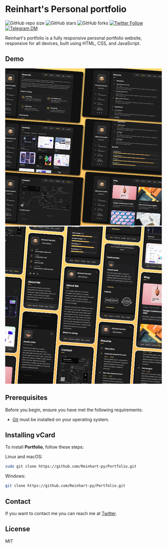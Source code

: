 # Reinhart's  Personal portfolio

![GitHub repo size](https://img.shields.io/github/repo-size/reinhart-py/Portfolio)
![GitHub stars](https://img.shields.io/github/stars/Reinhart-py/Portfolio?style=social)
![GitHub forks](https://img.shields.io/github/forks/reinhart-py/Portfolio?style=social)
[![Twitter Follow](https://img.shields.io/twitter/follow/Reinhart_py_?style=social)](https://twitter.com/intent/follow?screen_name=reinhart_py_)
[![Telegram DM](https://img.shields.io/telegram/Profile/kiri0507?style=social)](https://t.me/kiri0507)




Reinhart's portfolio is a fully responsive personal portfolio website, responsive for all devices, built using HTML, CSS, and JavaScript.

## Demo

![vCard Desktop Demo](./website-demo-image/desktop.png "Desktop Demo")
![vCard Mobile Demo](./website-demo-image/mobile.png "Mobile Demo")

## Prerequisites

Before you begin, ensure you have met the following requirements:

* [Git](https://git-scm.com/downloads "Download Git") must be installed on your operating system.

## Installing vCard

To install **Portfolio**, follow these steps:

Linux and macOS:

```bash
sudo git clone https://github.com/Reinhart-py/Portfolio.git
```

Windows:

```bash
git clone https://github.com/Reinhart-py/Portfolio.git
```

## Contact

If you want to contact me you can reach me at [Twitter](https://x.com/reinhart_py).

## License

MIT

